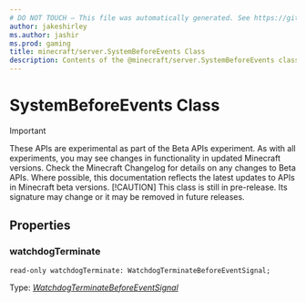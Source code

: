 ```yaml
---
# DO NOT TOUCH — This file was automatically generated. See https://github.com/mojang/minecraftapidocsgenerator to modify descriptions, examples, etc.
author: jakeshirley
ms.author: jashir
ms.prod: gaming
title: minecraft/server.SystemBeforeEvents Class
description: Contents of the @minecraft/server.SystemBeforeEvents class.
---
```

# SystemBeforeEvents Class
>[!IMPORTANT]
>These APIs are experimental as part of the Beta APIs experiment. As with all experiments, you may see changes in functionality in updated Minecraft versions. Check the Minecraft Changelog for details on any changes to Beta APIs. Where possible, this documentation reflects the latest updates to APIs in Minecraft beta versions.
> [!CAUTION]
> This class is still in pre-release.  Its signature may change or it may be removed in future releases.

## Properties

### **watchdogTerminate**
`read-only watchdogTerminate: WatchdogTerminateBeforeEventSignal;`

Type: [*WatchdogTerminateBeforeEventSignal*](WatchdogTerminateBeforeEventSignal.md)
